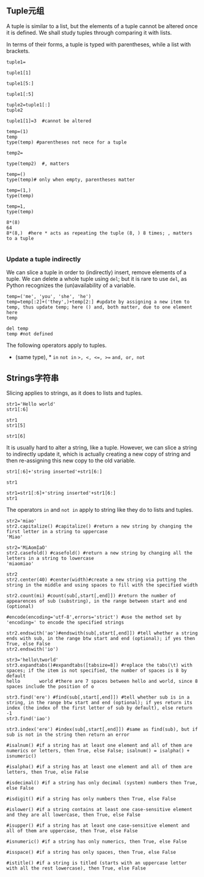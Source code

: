 ## Tuple元组
A tuple is similar to a list, but the elements of a tuple cannot be altered once it is defined. We shall study tuples through comparing it with lists.

In terms of their forms, a tuple is typed with parentheses, while a list with brackets.
```
tuple1=

tuple1[1]

tuple1[5:]

tuple1[:5]

tuple2=tuple1[:]
tuple2

tuple1[1]=3  #cannot be altered

temp=(1)
temp
type(temp) #parentheses not nece for a tuple

temp2=

type(temp2)  #, matters

temp=()
type(temp)# only when empty, parentheses matter

temp=(1,)
type(temp)

temp=1,
type(temp)

8*(8)
64
8*(8,)  #here * acts as repeating the tuple (8, ) 8 times; , matters to a tuple


```

### Update a tuple indirectly
We can slice a tuple in order to (indirectly) insert, remove elements of a tuple. We can delete a whole tuple using `del`; but it is rare to use `del`, as Python recognizes the (un)availability of a variable.
```
temp=('me', 'you', 'she', 'he')
temp=temp[:2]+('they',)+temp[2:] #update by assigning a new item to temp, thus update temp; here () and, both matter, due to one element here
temp

del temp
temp #not defined

```
The following operators apply to tuples.
+ (same type), *
`in` `not in`
`>, <, <=, >=`
`and, or, not`

## Strings字符串
Slicing applies to strings, as it does to lists and tuples.
```
str1='Hello world'
str1[:6]

```

```
str1
str1[5]

str1[6]
```

It is usually hard to alter a string, like a tuple. However, we can slice a string to indirectly update it, which is actually creating a new copy of string and then re-assigning this new copy to the old variable.

```
str1[:6]+'string inserted'+str1[6:]

str1

str1=str1[:6]+'string inserted'+str1[6:]
str1

```

The operators `in` and `not in` apply to string like they do to lists and tuples.

```
str2='miao'
str2.capitalize() #capitalize() #return a new string by changing the first letter in a string to uppercase
'Miao'
```

```
str2='MiAomIaO'
str2.casefold() #casefold() #return a new string by changing all the letters in a string to lowercase
'miaomiao'
```

```
str2
str2.center(40) #center(width)#create a new string via putting the string in the middle and using spaces to fill with the specified width

str2.count(mi) #count(sub[,start[,end]]) #return the number of appearences of sub (substring), in the range between start and end (optional)

#encode(encoding='utf-8',errors='strict') #use the method set by 'encoding=' to encode the specified strings

str2.endswith('ao')#endswith(sub[,start[,end]]) #tell whether a string ends with sub, in the range btw start and end (optional); if yes then True, else False
str2.endswith('io')

str3='hello\tworld'
str3.expandtabs()#expandtabs([tabsize=8]) #replace the tabs(\t) with spaces; if the item is not specified, the number of spaces is 8 by default
hello       world #there are 7 spaces between hello and world, since 8 spaces include the position of o

str3.find('ere') #find(sub[,start[,end]]) #tell whether sub is in a string, in the range btw start and end (optional); if yes return its index (the index of the first letter of sub by default), else return -1
str3.find('iao')

str3.index('ere') #index(sub[,start[,end]]) #same as find(sub), but if sub is not in the string then return an error

#isalnum() #if a string has at least one element and all of them are numerics or letters, then True, else False; isalnum() = isalpha() + isnumeric()

#isalpha() #if a string has at least one element and all of them are letters, then True, else False

#isdecimal() #if a string has only decimal (system) numbers then True, else False

#isdigit() #if a string has only numbers then True, else False

#islower() #if a string contains at least one case-sensitive element and they are all lowercase, then True, else False

#isupper() #if a string has at least one case-sensitive element and all of them are uppercase, then True, else False

#isnumeric() #if a string has only numerics, then True, else False

#isspace() #if a string has only spaces, then True, else False

#istitle() #if a string is titled (starts with an uppercase letter with all the rest lowercase), then True, else False


```



